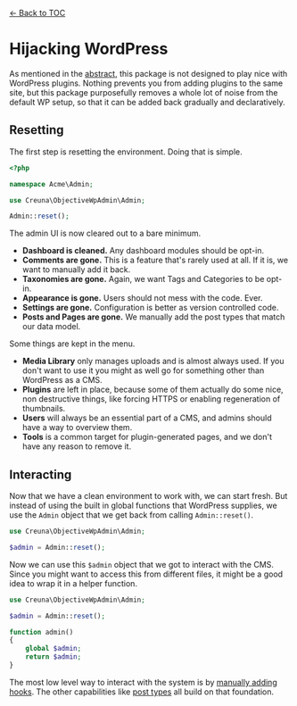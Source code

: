 [← Back to TOC](index.md)

# Hijacking WordPress
As mentioned in the [abstract](abstract.md), this package is not designed to play nice
with WordPress plugins. Nothing prevents you from adding plugins to the same site, but
this package purposefully removes a whole lot of noise from the default WP setup, so that
it can be added back gradually and declaratively.

## Resetting
The first step is resetting the environment. Doing that is simple.

```php
<?php

namespace Acme\Admin;

use Creuna\ObjectiveWpAdmin\Admin;

Admin::reset();
```

The admin UI is now cleared out to a bare minimum.

* **Dashboard is cleaned.** Any dashboard modules should be opt-in.
* **Comments are gone.** This is a feature that's rarely used at all. If it is, we want to
  manually add it back.
* **Taxonomies are gone.** Again, we want Tags and Categories to be opt-in.
* **Appearance is gone.** Users should not mess with the code. Ever.
* **Settings are gone.** Configuration is better as version controlled code.
* **Posts and Pages are gone.** We manually add the post types that match our data model.

Some things are kept in the menu.

* **Media Library** only manages uploads and is almost always used. If you don't want to
  use it you might as well go for something other than WordPress as a CMS.
* **Plugins** are left in place, because some of them actually do some nice, non
  destructive things, like forcing HTTPS or enabling regeneration of thumbnails.
* **Users** will always be an essential part of a CMS, and admins should have a way to
  overview them.
* **Tools** is a common target for plugin-generated pages, and we don't have any reason to
  remove it.

## Interacting
Now that we have a clean environment to work with, we can start fresh. But instead of
using the built in global functions that WordPress supplies, we use the `Admin` object
that we get back from calling `Admin::reset()`.

```php
use Creuna\ObjectiveWpAdmin\Admin;

$admin = Admin::reset();
```

Now we can use this `$admin` object that we got to interact with the CMS. Since you might
want to access this from different files, it might be a good idea to wrap it in a helper
function.

```php
use Creuna\ObjectiveWpAdmin\Admin;

$admin = Admin::reset();

function admin()
{
    global $admin;
    return $admin;
}
```

The most low level way to interact with the system is by
[manually adding hooks](hooks.md). The other capabilities like [post types](post-types.md)
all build on that foundation.
